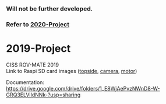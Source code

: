 ### Will not be further developed.
### Refer to <a href="https://github.com/CISSROV/2020-Project">2020-Project</a>

# 2019-Project
CISS ROV-MATE 2019 <br>
Link to Raspi SD card images (<a href="https://www.dropbox.com/s/ywiuz3bnbsoy6am/MATE_Topside_2019.img?dl=0">topside</a>, <a href="https://www.dropbox.com/s/pmv8e9o7058bai0/MATE_Camera_2019.img?dl=0">camera</a>, <a href="https://www.dropbox.com/s/j6l58o7ey1v0xhj/MATE_Motor_2019.img?dl=0">motor</a>)


Documentation: https://drive.google.com/drive/folders/1_E8WjAePvzNWnD8-W-GRQ3ELVlIdNNk-?usp=sharing
